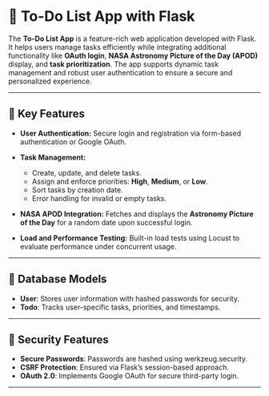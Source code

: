 # 📝 **To-Do List App with Flask**

The **To-Do List App** is a feature-rich web application developed with Flask. It helps users manage tasks efficiently while integrating additional functionality like **OAuth login**, **NASA Astronomy Picture of the Day (APOD)** display, and **task prioritization**. The app supports dynamic task management and robust user authentication to ensure a secure and personalized experience.

---

## 🌟 **Key Features**

- **User Authentication:**
  Secure login and registration via form-based authentication or Google OAuth.

- **Task Management:** 
  - Create, update, and delete tasks.  
  - Assign and enforce priorities: **High**, **Medium**, or **Low**.  
  - Sort tasks by creation date.  
  - Error handling for invalid or empty tasks.

- **NASA APOD Integration:** 
  Fetches and displays the **Astronomy Picture of the Day** for a random date upon successful login.

- **Load and Performance Testing:**
  Built-in load tests using Locust to evaluate performance under concurrent usage.

---

## 📁 Database Models

- **User**: Stores user information with hashed passwords for security.
- **Todo**: Tracks user-specific tasks, priorities, and timestamps.

---

## 🔑 Security Features

- **Secure Passwords**: Passwords are hashed using werkzeug.security.
- **CSRF Protection**: Ensured via Flask’s session-based approach.
- **OAuth 2.0**: Implements Google OAuth for secure third-party login.

---